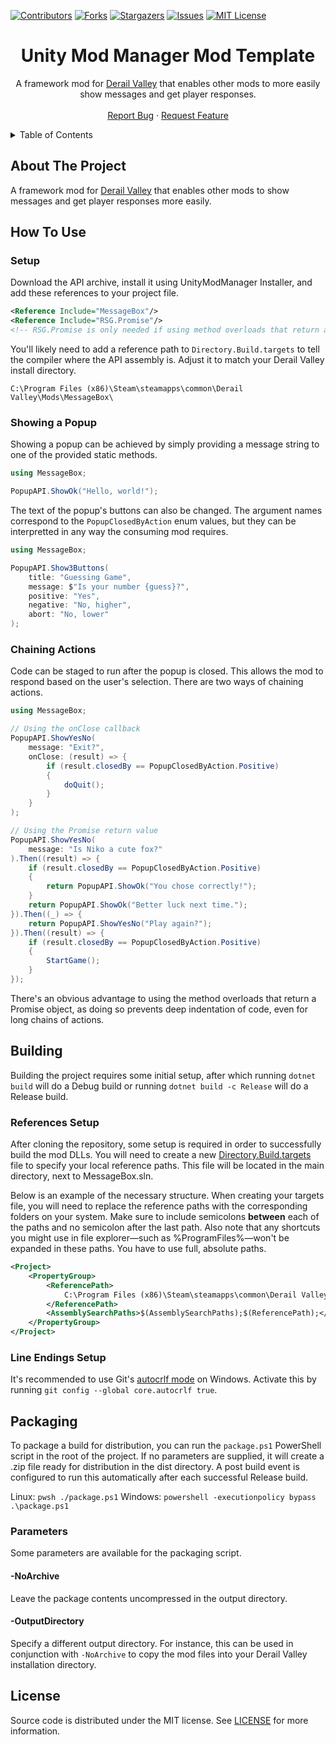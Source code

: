 [![Contributors][contributors-shield]][contributors-url]
[![Forks][forks-shield]][forks-url]
[![Stargazers][stars-shield]][stars-url]
[![Issues][issues-shield]][issues-url]
[![MIT License][license-shield]][license-url]




<!-- PROJECT TITLE -->
<div align="center">
	<h1>Unity Mod Manager Mod Template</h1>
	<p>
		A framework mod for <a href="http://www.derailvalley.com/">Derail Valley</a> that enables other mods to more easily show messages and get player responses.
		<br />
		<br />
		<a href="https://github.com/fauxnik/dv-message-box/issues">Report Bug</a>
		·
		<a href="https://github.com/fauxnik/dv-message-box/issues">Request Feature</a>
	</p>
</div>




<!-- TABLE OF CONTENTS -->
<details>
	<summary>Table of Contents</summary>
	<ol>
		<li><a href="#about-the-project">About The Project</a></li>
		<li><a href="#building">Building</a></li>
		<li><a href="#packaging">Packaging</a></li>
		<li><a href="#license">License</a></li>
	</ol>
</details>




<!-- ABOUT THE PROJECT -->

## About The Project

A framework mod for <a href="http://www.derailvalley.com/">Derail Valley</a> that enables other mods to show messages and get player responses more easily.




## How To Use

### Setup

Download the API archive, install it using UnityModManager Installer, and add these references to your project file.

```xml
<Reference Include="MessageBox"/>
<Reference Include="RSG.Promise"/>
<!-- RSG.Promise is only needed if using method overloads that return a Promise -->
```

You'll likely need to add a reference path to `Directory.Build.targets` to tell the compiler where the API assembly is. Adjust it to match your Derail Valley install directory.

```
C:\Program Files (x86)\Steam\steamapps\common\Derail Valley\Mods\MessageBox\
```

### Showing a Popup

Showing a popup can be achieved by simply providing a message string to one of the provided static methods.

```csharp
using MessageBox;

PopupAPI.ShowOk("Hello, world!");
```

The text of the popup's buttons can also be changed. The argument names correspond to the `PopupClosedByAction` enum values, but they can be interpretted in any way the consuming mod requires.

```csharp
using MessageBox;

PopupAPI.Show3Buttons(
	title: "Guessing Game",
	message: $"Is your number {guess}?",
	positive: "Yes",
	negative: "No, higher",
	abort: "No, lower"
);
```

### Chaining Actions

Code can be staged to run after the popup is closed. This allows the mod to respond based on the user's selection. There are two ways of chaining actions.

```csharp
using MessageBox;

// Using the onClose callback
PopupAPI.ShowYesNo(
	message: "Exit?",
	onClose: (result) => {
		if (result.closedBy == PopupClosedByAction.Positive)
		{
			doQuit();
		}
	}
);

// Using the Promise return value
PopupAPI.ShowYesNo(
	message: "Is Niko a cute fox?"
).Then((result) => {
	if (result.closedBy == PopupClosedByAction.Positive)
	{
		return PopupAPI.ShowOk("You chose correctly!");
	}
	return PopupAPI.ShowOk("Better luck next time.");
}).Then((_) => {
	return PopupAPI.ShowYesNo("Play again?");
}).Then((result) => {
	if (result.closedBy == PopupClosedByAction.Positive)
	{
		StartGame();
	}
});
```

There's an obvious advantage to using the method overloads that return a Promise object, as doing so prevents deep indentation of code, even for long chains of actions.




<!-- BUILDING -->

## Building

Building the project requires some initial setup, after which running `dotnet build` will do a Debug build or running `dotnet build -c Release` will do a Release build.

### References Setup

After cloning the repository, some setup is required in order to successfully build the mod DLLs. You will need to create a new [Directory.Build.targets][references-url] file to specify your local reference paths. This file will be located in the main directory, next to MessageBox.sln.

Below is an example of the necessary structure. When creating your targets file, you will need to replace the reference paths with the corresponding folders on your system. Make sure to include semicolons **between** each of the paths and no semicolon after the last path. Also note that any shortcuts you might use in file explorer—such as %ProgramFiles%—won't be expanded in these paths. You have to use full, absolute paths.
```xml
<Project>
	<PropertyGroup>
		<ReferencePath>
			C:\Program Files (x86)\Steam\steamapps\common\Derail Valley\DerailValley_Data\Managed\
		</ReferencePath>
		<AssemblySearchPaths>$(AssemblySearchPaths);$(ReferencePath);</AssemblySearchPaths>
	</PropertyGroup>
</Project>
```

### Line Endings Setup

It's recommended to use Git's [autocrlf mode][autocrlf-url] on Windows. Activate this by running `git config --global core.autocrlf true`.




<!-- PACKAGING -->

## Packaging

To package a build for distribution, you can run the `package.ps1` PowerShell script in the root of the project. If no parameters are supplied, it will create a .zip file ready for distribution in the dist directory. A post build event is configured to run this automatically after each successful Release build.

Linux: `pwsh ./package.ps1`
Windows: `powershell -executionpolicy bypass .\package.ps1`


### Parameters

Some parameters are available for the packaging script.

#### -NoArchive

Leave the package contents uncompressed in the output directory.

#### -OutputDirectory

Specify a different output directory.
For instance, this can be used in conjunction with `-NoArchive` to copy the mod files into your Derail Valley installation directory.




<!-- LICENSE -->

## License

Source code is distributed under the MIT license.
See [LICENSE][license-url] for more information.




<!-- MARKDOWN LINKS & IMAGES -->
<!-- https://www.markdownguide.org/basic-syntax/#reference-style-links -->

[contributors-shield]: https://img.shields.io/github/contributors/fauxnik/dv-message-box.svg?style=for-the-badge
[contributors-url]: https://github.com/fauxnik/dv-message-box/graphs/contributors
[forks-shield]: https://img.shields.io/github/forks/fauxnik/dv-message-box.svg?style=for-the-badge
[forks-url]: https://github.com/fauxnik/dv-message-box/network/members
[stars-shield]: https://img.shields.io/github/stars/fauxnik/dv-message-box.svg?style=for-the-badge
[stars-url]: https://github.com/fauxnik/dv-message-box/stargazers
[issues-shield]: https://img.shields.io/github/issues/fauxnik/dv-message-box.svg?style=for-the-badge
[issues-url]: https://github.com/fauxnik/dv-message-box/issues
[license-shield]: https://img.shields.io/github/license/fauxnik/dv-message-box.svg?style=for-the-badge
[license-url]: https://github.com/fauxnik/dv-message-box/blob/main/LICENSE
[references-url]: https://learn.microsoft.com/en-us/visualstudio/msbuild/customize-your-build?view=vs-2022
[autocrlf-url]: https://www.git-scm.com/book/en/v2/Customizing-Git-Git-Configuration#_formatting_and_whitespace
